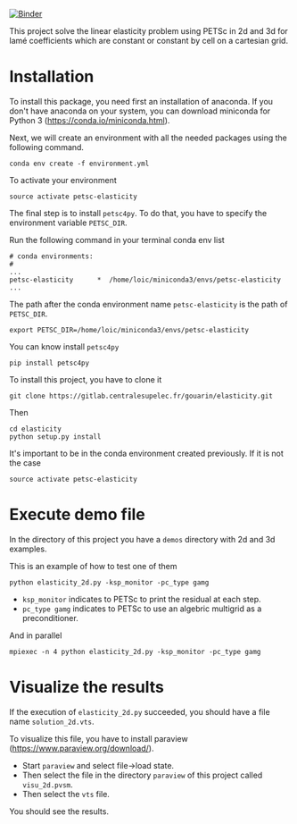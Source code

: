 [![Binder](https://mybinder.org/badge.svg)](https://mybinder.org/v2/gh/gouarin/DDM_elasticity/master)

This project solve the linear elasticity problem using PETSc in 2d and 3d for lamé coefficients which are constant or constant by cell on a cartesian grid.

# Installation

To install this package, you need first an installation of anaconda. If you don't have anaconda on your system, you can download miniconda for Python 3 (https://conda.io/miniconda.html).

Next, we will create an environment with all the needed packages using the following command.

    conda env create -f environment.yml

To activate your environment

    source activate petsc-elasticity

The final step is to install `petsc4py`. To do that, you have to specify the environment variable `PETSC_DIR`.

Run the following command in your terminal
    conda env list

    # conda environments:
    #
    ...
    petsc-elasticity      *  /home/loic/miniconda3/envs/petsc-elasticity
    ...

The path after the conda environment name `petsc-elasticity` is the path of `PETSC_DIR`.

    export PETSC_DIR=/home/loic/miniconda3/envs/petsc-elasticity

You can know install `petsc4py`

    pip install petsc4py

To install this project, you have to clone it

    git clone https://gitlab.centralesupelec.fr/gouarin/elasticity.git

Then

    cd elasticity
    python setup.py install

It's important to be in the conda environment created previously. If it is not the case

    source activate petsc-elasticity

# Execute demo file

In the directory of this project you have a `demos` directory with 2d and 3d examples.

This is an example of how to test one of them

    python elasticity_2d.py -ksp_monitor -pc_type gamg

- `ksp_monitor` indicates to PETSc to print the residual at each step.
- `pc_type gamg` indicates to PETSc to use an algebric multigrid as a preconditioner.

And in parallel

    mpiexec -n 4 python elasticity_2d.py -ksp_monitor -pc_type gamg

# Visualize the results

If the execution of `elasticity_2d.py` succeeded, you should have a file name `solution_2d.vts`. 

To visualize this file, you have to install paraview (https://www.paraview.org/download/).

- Start `paraview` and select file->load state. 
- Then select the file in the directory `paraview` of this project called `visu_2d.pvsm`.
- Then select the `vts` file.

You should see the results.
